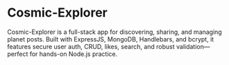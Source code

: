 # Cosmic-Explorer
Cosmic-Explorer is a full-stack app for discovering, sharing, and managing planet posts. Built with ExpressJS, MongoDB, Handlebars, and bcrypt, it features secure user auth, CRUD, likes, search, and robust validation—perfect for hands-on Node.js practice.
